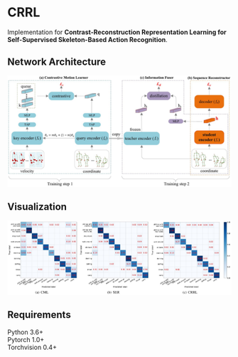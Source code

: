 # CRRL
Implementation for **Contrast-Reconstruction Representation Learning for Self-Supervised Skeleton-Based Action Recognition**.

## Network Architecture
![image](https://github.com/Picasso-Wang/CRRL/blob/main/network_architecture.jpg)

## Visualization
![image](https://github.com/Picasso-Wang/CRRL/blob/main/visualization.jpg)

## Requirements
Python 3.6+ <br>
Pytorch 1.0+ <br>
Torchvision 0.4+

